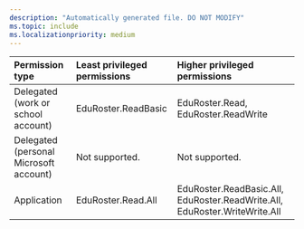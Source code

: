```yaml
---
description: "Automatically generated file. DO NOT MODIFY"
ms.topic: include
ms.localizationpriority: medium
---
```


|Permission type|Least privileged permissions|Higher privileged permissions|
|:---|:---|:---|
|Delegated (work or school account)|EduRoster.ReadBasic|EduRoster.Read, EduRoster.ReadWrite|
|Delegated (personal Microsoft account)|Not supported.|Not supported.|
|Application|EduRoster.Read.All|EduRoster.ReadBasic.All, EduRoster.ReadWrite.All, EduRoster.WriteWrite.All|

